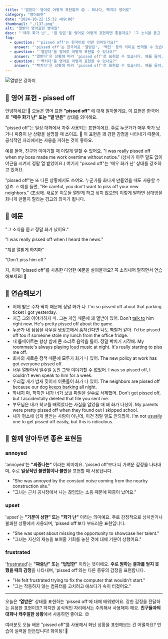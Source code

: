 ```yaml
---
title: "'열받다' 영어로 어떻게 표현할까 😡 - 화나다, 빡치다 영어로"
category: "영어표현"
date: "2024-10-22 15:32 +09:00"
thumbnail: "./137.png"
alt: "열받다 영어표현 썸네일"
desc: "'매우 화가 난', '열 받은'을 영어로 어떻게 표현하면 좋을까요? '그 소식을 듣고 정말 열받았어요.', '걔를 빡치게 하지마.' 등을 영어로 표현하는 법을 배워봅시다. 다양한 예문을 통해서 연습하고 본인의 표현으로 만들어 보세요."
faq:
  - question: "'pissed off'는 한국어로 어떤 의미인가요?"
    answer: "'pissed off'는 한국어로 '열받은', '빡친' 등의 의미로 번역될 수 있습니다. 주로 누군가가 불만이나 짜증을 느낄 때 사용합니다."
  - question: "'열받다'을 영어로 어떻게 표현할 수 있나요?"
    answer: "'열받다'은 상황에 따라 'pissed off'로 표현할 수 있습니다. 예를 들어, '그의 행동 때문에 열받았어'는 'I'm really pissed off about his behavior'로 말할 수 있습니다."
  - question: "'빡치다'을 영어로 어떻게 표현할 수 있나요?"
    answer: "'빡치다'은 상황에 따라 'pissed off'로 표현할 수 있습니다. 예를 들어, '교통 체증 때문에 빡쳐'는 'I'm so pissed off with the traffic'로 말할 수 있습니다."
---
```


![열받은 강아지](./137-1.jpg)

## 🌟 영어 표현 - pissed off

안녕하세요! 👋 오늘은 영어 표현 **"pissed off"** 에 대해 알아볼게요. 이 표현은 한국어로 **"매우 화가 난" 또는 "열 받은"** 상태를 의미해요.

"pissed off"는 일상 대화에서 자주 사용되는 표현이에요. 주로 누군가가 매우 화가 났거나 짜증이 난 상황을 설명할 때 쓰이죠. 🤬 이 표현은 꽤 강한 감정을 나타내기 때문에, 공식적인 자리에서는 사용을 피하는 것이 좋아요.

예를 들어, 친구와 이야기할 때 이렇게 말할 수 있어요. "I was really pissed off when my boss made me work overtime without notice." (상사가 아무 말도 없이 야근을 시켜서 정말 열 받았어요.) 여기서 "pissed off"는 '매우 화가 난' 상태를 강조하고 있어요.

"pissed off"는 또 다른 상황에서도 쓰여요. 누군가를 화나게 만들었을 때도 사용할 수 있죠. 🔥 예를 들면, "Be careful, you don't want to piss off your new neighbors." (조심해. 새로운 이웃들 열받게 하고 싶지 않으면) 이렇게 말하면 상대방을 화나게 만들지 말라는 경고의 의미가 됩니다.

## 📖 예문

"그 소식을 듣고 정말 화가 났어요."

"I was really pissed off when I heard the news."

"걔를 열받게 하지마"

"Don't piss him off."

자, 이제 "pissed off"를 사용한 다양한 예문을 살펴볼까요? 꼭 소리내어 말하면서 연습해보세요! 🚀

## 💬 연습해보기

<ul data-interactive-list>
  <li data-interactive-item>
    <span data-toggler>어제 받은 주차 딱지 때문에 정말 화가 나.</span>
    <span data-answer>I'm so pissed off about that parking ticket I got yesterday.</span>
  </li>
  <li data-interactive-item>
    <span data-toggler>지금 그와 이야기하지 마. 그는 게임 때문에 꽤 열받아 있어.</span>
    <span data-answer>Don't <a href="/blog/in-english/359.tallk-to/">talk to</a> him right now. He's pretty pissed off about the game.</span>
  </li>
  <li data-interactive-item>
    <span data-toggler>누군가 내 점심을 사무실 냉장고에서 훔쳐간다면 나도 빡칠거 같아.</span>
    <span data-answer>I'd be pissed off too if someone stole my lunch from the office fridge.</span>
  </li>
  <li data-interactive-item>
    <span data-toggler>내 룸메이트는 항상 밤에 큰 소리로 음악을 틀어. 정말 빡치기 시작해.</span>
    <span data-answer>My roommate's always playing <a href="/blog/in-english/311.loud/">loud</a> music at night. It's really starting to piss me off.</span>
  </li>
  <li data-interactive-item>
    <span data-toggler>회사의 새로운 정책 때문에 모두가 화가 나 있어.</span>
    <span data-answer>The new policy at work has got everyone pissed off.</span>
  </li>
  <li data-interactive-item>
    <span data-toggler>너무 열받아서 일주일 동안 그와 이야기할 수 없었어.</span>
    <span data-answer>I was so pissed off, I couldn't even speak to him for a week.</span>
  </li>
  <li data-interactive-item>
    <span data-toggler>우리집 개가 밤새 짖어서 이웃들이 화가 나 있어.</span>
    <span data-answer>The neighbors are pissed off because our dog <a href="/blog/in-english/291.keep-ing/">keeps barking</a> all night.</span>
  </li>
  <li data-interactive-item>
    <span data-toggler>화내지 마, 하지만 내가 너가 보낸 파일을 실수로 삭제했어.</span>
    <span data-answer>Don't get pissed off, but I accidentally deleted that file you sent me.</span>
  </li>
  <li data-interactive-item>
    <span data-toggler>부모님은 내가 학교를 빼먹었다는 사실을 알았을 때 꽤 화가 나셨어.</span>
    <span data-answer>My parents were pretty pissed off when they found out I skipped school.</span>
  </li>
  <li data-interactive-item>
    <span data-toggler>내가 평소에 쉽게 열받는 사람이 아닌데, 이건 정말 말도 안되잖아.</span>
    <span data-answer>I'm not <a href="/blog/in-english/017.usually/">usually</a> one to get pissed off easily, but this is ridiculous.</span>
  </li>
</ul>

## 🤝 함께 알아두면 좋은 표현들

### annoyed

'annoyed'는 **"짜증나는"** 이라는 의미예요. 'pissed off'보다 더 가벼운 감정을 나타내며, 주로 **일상적인 불편함이나 불만**을 표현할 때 사용됩니다.

- "She was annoyed by the constant noise coming from the nearby construction site."
- "그녀는 근처 공사장에서 나는 끊임없는 소음 때문에 짜증이 났어요."

### upset

'upset'는 **"기분이 상한" 또는 "화가 난"** 이라는 의미예요. 주로 감정적으로 상처받거나 불쾌한 상황에서 사용되며, 'pissed off'보다 부드러운 표현입니다.

- "She was upset about missing the opportunity to showcase her talent."
- "그녀는 자신의 재능을 보여줄 기회를 놓친 것에 대해 기분이 상했어요."

### frustrated

'[frustrated](/blog/in-english/378.frustrating/)'는 **"짜증난" 또는 "답답한"** 이라는 뜻이에요. **주로 원하는 결과를 얻지 못했을 때의 감정**을 나타내며, 'pissed off'와는 다른 종류의 감정을 표현합니다.

- "He felt frustrated trying to fix the computer that wouldn't start."
- "그는 작동하지 않는 컴퓨터를 고치려고 애쓰다가 속이 터졌어요."

---

오늘은 **'열받은'** 상태를 표현하는 'pissed off'에 대해 배워봤어요. 강한 감정을 전달하는 유용한 표현이죠? 하지만 공식적인 자리에서는 주의해서 사용해야 해요. **친구들과의 대화나 캐주얼한 상황**에서 사용하면 좋아요. 😉

여러분도 오늘 배운 "pissed off"를 사용해서 화난 상황을 표현해보는 건 어떨까요? 연습이 실력을 만든답니다! 화이팅! 💪
